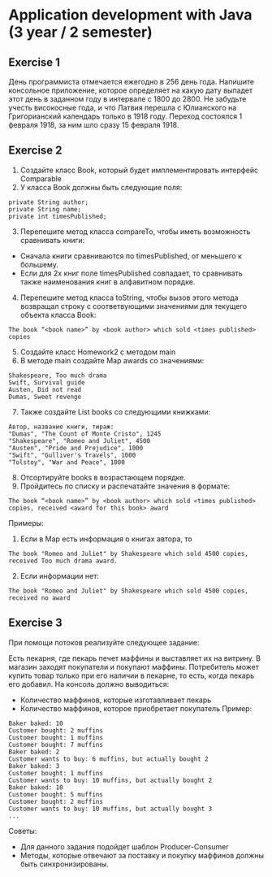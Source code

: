 # Application development with Java (3 year / 2 semester)

## Exercise 1

День программиста отмечается ежегодно в 256 день года. Напишите консольное приложение, которое определяет на какую дату выпадет этот день в заданном году в интервале с 1800 до 2800. Не забудьте учесть високосные года, и что Латвия перешла с Юлианского на Григорианский календарь только в 1918 году. Переход состоялся 1 февраля 1918, за ним шло сразу 15 февраля 1918.

## Exercise 2

1. Создайте класс Book, который будет имплементировать интерфейс Comparable
2. У класса Book должны быть следующие поля:
```
private String author;
private String name;
private int timesPublished;
```
3. Перепешите метод класса compareTo, чтобы иметь возможность сравнивать книги:
* Сначала книги сравниваются по timesPublished, от меньшего к большему.
* Если для 2х книг поле timesPublished совпадает, то сравнивать также наименования книг в алфавитном порядке.
4. Перепешите метод класса toString, чтобы вызов этого метода возвращал строку с соответвующими значениями для текущего объекта класса Book:
```
The book “<book name>” by <book author> which sold <times published> copies
```
5. Создайте класс Homework2 с методом main
6. В методе main создайте Map awards со значениями:
```
Shakespeare, Too much drama
Swift, Survival guide
Austen, Did not read
Dumas, Sweet revenge
```
7. Также создайте List books со следующими книжками:
```
Автор, название книги, тираж:
"Dumas", "The Count of Monte Cristo", 1245
"Shakespeare", "Romeo and Juliet", 4500
"Austen", "Pride and Prejudice", 1000
"Swift", "Gulliver's Travels", 1000
"Tolstoy", "War and Peace", 1000
```
8. Отсортируйте books в возрастающем порядке.
9. Пройдитесь по списку и распечатайте значения в формате:
```
The book “<book name>” by <book author> which sold <times published> copies, received <award for this book> award
```
Примеры:
1. Если в Map есть информация о книгах автора, то
```
The book "Romeo and Juliet" by Shakespeare which sold 4500 copies, received Too much drama award.
```
2. Если информации нет:
```
The book "Romeo and Juliet" by Shakespeare which sold 4500 copies, received no award
```

## Exercise 3

При помощи потоков реализуйте следующее задание:

Есть пекарня, где пекарь печет маффины и выставляет их на витрину. В магазин заходят покупатели и покупают маффины. Потребитель может купить товар только при его наличии в пекарне, то есть, когда пекарь его добавил.
На консоль должно выводиться:
* Количество маффинов, которые изготавливает пекарь
* Количество маффинов, которое приобретает покупатель
Пример:
```
Baker baked: 10
Customer bought: 2 muffins
Customer bought: 1 muffins
Customer bought: 7 muffins
Baker baked: 2
Customer wants to buy: 6 muffins, but actually bought 2 
Baker baked: 3
Customer bought: 1 muffins
Customer wants to buy: 10 muffins, but actually bought 2
Baker baked: 10
Customer bought: 5 muffins
Customer bought: 2 muffins
Customer wants to buy: 10 muffins, but actually bought 3
...
```
Советы:
* Для данного задания подойдет шаблон Producer-Consumer
* Методы, которые отвечают за поставку и покупку маффинов должны быть синхронизированы.
